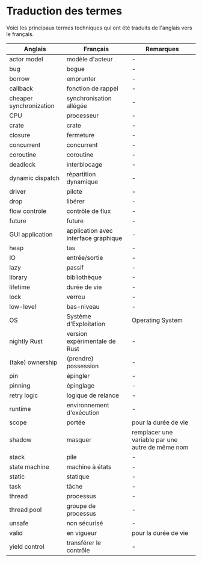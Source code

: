 # Traduction des termes

Voici les principaux termes techniques qui ont été traduits de l'anglais vers le
français.

| Anglais | Français | Remarques |
| ------- | ------ | ------ |
| actor model | modèle d'acteur | - |
| bug | bogue | - |
| borrow | emprunter | - |
| callback | fonction de rappel | - |
| cheaper synchronization | synchronisation allégée | - |
| CPU | processeur | - |
| crate | crate | - |
| closure | fermeture | - |
| concurrent | concurrent | - |
| coroutine | coroutine | - |
| deadlock | interblocage | - |
| dynamic dispatch | répartition dynamique | - |
| driver | pilote | - |
| drop | libérer | - |
| flow controle | contrôle de flux | - |
| future | future | - |
| GUI application | application avec interface graphique | - |
| heap | tas | - |
| IO | entrée/sortie | - |
| lazy | passif | - |
| library | bibliothèque | - |
| lifetime | durée de vie | - |
| lock | verrou | - |
| low-level | bas-niveau | - |
| OS | Système d'Exploitation | Operating System |
| nightly Rust | version expérimentale de Rust | - |
| (take) ownership | (prendre) possession | - |
| pin | épingler | - |
| pinning | épinglage | - |
| retry logic | logique de relance | - |
| runtime | environnement d'exécution | - |
| scope | portée | pour la durée de vie |
| shadow | masquer | remplacer une variable par une autre de même nom |
| stack | pile | - |
| state machine | machine à états | - |
| static | statique | - |
| task | tâche | - |
| thread | processus | - |
| thread pool | groupe de processus | - |
| unsafe | non sécurisé | - |
| valid | en vigueur | pour la durée de vie |
| yield control | transférer le contrôle | - |
